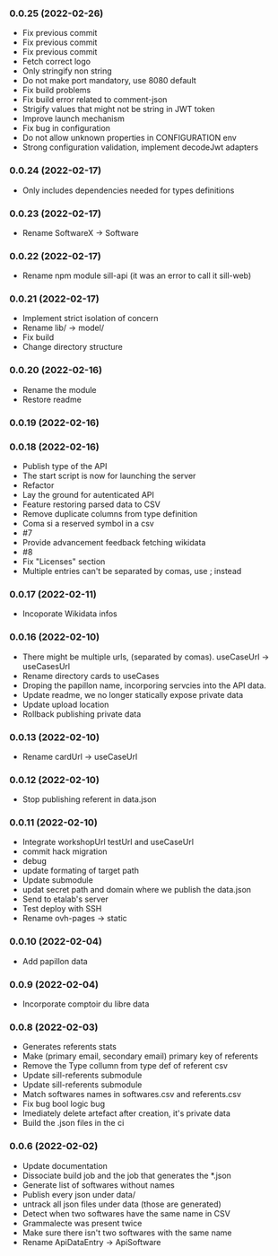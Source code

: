 ### **0.0.25** (2022-02-26)  
  
- Fix previous commit  
- Fix previous commit  
- Fix previous commit  
- Fetch correct logo  
- Only stringify non string  
- Do not make port mandatory, use 8080 default  
- Fix build problems  
- Fix build error related to comment-json  
- Strigify values that might not be string in JWT token  
- Improve launch mechanism  
- Fix bug in configuration  
- Do not allow unknown properties in CONFIGURATION env  
- Strong configuration validation, implement decodeJwt adapters    
  
### **0.0.24** (2022-02-17)  
  
- Only includes dependencies needed for types definitions    
  
### **0.0.23** (2022-02-17)  
  
- Rename SoftwareX -> Software    
  
### **0.0.22** (2022-02-17)  
  
- Rename npm module sill-api (it was an error to call it sill-web)    
  
### **0.0.21** (2022-02-17)  
  
- Implement strict isolation of concern  
- Rename lib/ -> model/  
- Fix build  
- Change directory structure    
  
### **0.0.20** (2022-02-16)  
  
- Rename the module  
- Restore readme    
  
### **0.0.19** (2022-02-16)  
  
  
  
### **0.0.18** (2022-02-16)  
  
- Publish type of the API  
- The start script is now for launching the server  
- Refactor  
- Lay the ground for autenticated API  
- Feature restoring parsed data to CSV  
- Remove duplicate columns from type definition  
- Coma si a reserved symbol in a csv  
- #7  
- Provide advancement feedback fetching wikidata  
- #8  
- Fix "Licenses" section  
- Multiple entries can't be separated by comas, use ; instead    
  
### **0.0.17** (2022-02-11)  
  
- Incoporate Wikidata infos    
  
### **0.0.16** (2022-02-10)  
  
- There might be multiple urls, (separated by comas). useCaseUrl -> useCasesUrl  
- Rename directory cards to useCases  
- Droping the papillon name, incorporing servcies into the API data.  
- Update readme, we no longer statically expose private data  
- Update upload location  
- Rollback publishing private data    
  
### **0.0.13** (2022-02-10)  
  
- Rename cardUrl -> useCaseUrl    
  
### **0.0.12** (2022-02-10)  
  
- Stop publishing referent in data.json    
  
### **0.0.11** (2022-02-10)  
  
- Integrate workshopUrl testUrl and useCaseUrl  
- commit hack migration  
- debug  
- update formating of target path  
- Update submodule  
- updat secret path and domain where we publish the data.json  
- Send to etalab's server  
- Test deploy with SSH  
- Rename ovh-pages -> static    
  
### **0.0.10** (2022-02-04)  
  
- Add papillon data    
  
### **0.0.9** (2022-02-04)  
  
- Incorporate comptoir du libre data    
  
### **0.0.8** (2022-02-03)  
  
- Generates referents stats  
- Make (primary email, secondary email) primary key of referents  
- Remove the Type collumn from type def of referent csv  
- Update sill-referents submodule  
- Update sill-referents submodule  
- Match softwares names in softwares.csv and referents.csv  
- Fix bug bool logic bug  
- Imediately delete artefact after creation, it's private data  
- Build the .json files in the ci    
  
### **0.0.6** (2022-02-02)  
  
- Update documentation  
- Dissociate build job and the job that generates the *.json  
- Generate list of softwares without names  
- Publish every json under data/  
- untrack all json files under data (those are generated)  
- Detect when two softwares have the same name in CSV  
- Grammalecte was present twice  
- Make sure there isn't two softwares with the same name  
- Rename ApiDataEntry -> ApiSoftware  
  
